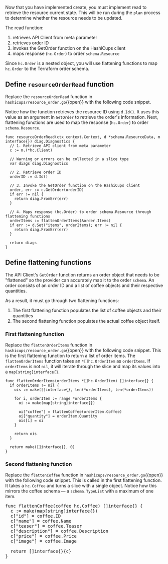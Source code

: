 Now that you have implemented create, you must implement read to retrieve the resource current state. This will be run during the `plan` process to determine whether the resource needs to be updated.

The read function:
1. retrieves API Client from meta parameter
1. retrieves order ID
1. invokes the GetOrder function on the HashiCups client
1. maps response (`hc.Order`) to order `schema.Resource`

Since `hc.Order` is a nested object, you will use flattening functions to map `hc.Order` to the Terraform order schema.

## Define `resourceOrderRead` function

Replace the `resourceOrderRead` function in `hashicups/resource_order.go`{{open}} with the following code snippet.

Notice how the function retrieves the resource ID using `d.Id()`. It uses this value as an argument in `GetOrder` to retrieve the order's information. Next, flattening functions are used to map the response (`hc.Order`) to order `schema.Resource`.

```
func resourceOrderRead(ctx context.Context, d *schema.ResourceData, m interface{}) diag.Diagnostics {
  // 1. Retrieve API client from meta parameter
  c := m.(*hc.Client)

  // Warning or errors can be collected in a slice type
  var diags diag.Diagnostics
  
  // 2. Retrieve order ID
  orderID := d.Id()
  
  // 3. Invoke the GetOrder function on the HashiCups client
  order, err := c.GetOrder(orderID)
  if err != nil {
    return diag.FromErr(err)
  }
  
  // 4. Maps response (hc.Order) to order schema.Resource through flattening functions
  orderItems := flattenOrderItems(&order.Items)
  if err := d.Set("items", orderItems); err != nil {
    return diag.FromErr(err)
  }

  return diags
}
```

## Define flattening functions

The API Client's `GetOrder` function returns an order object that needs to be "flattened" so the provider can accurately map it to the order `schema`. An order consists of an order ID and a list of coffee objects and their respective quantities.

As a result, it must go through two flattening functions:

1. The first flattening function populates the list of coffee objects and their quantities
1. The second flattening function populates the actual coffee object itself.

### First flattening function 

Replace the `flattenOrderItems` function in `hashicups/resource_order.go`{{open}} with the following code snippet. This is the first flattening function to return a list of order items. The `flattenOrderItems` function takes an `*[]hc.OrderItem` as `orderItems`. If `orderItems` is not `nil`, it will iterate through the slice and map its values into a `map[string]interface{}`.

```
func flattenOrderItems(orderItems *[]hc.OrderItem) []interface{} {
  if orderItems != nil {
    ois := make([]interface{}, len(*orderItems), len(*orderItems))

    for i, orderItem := range *orderItems {
      oi := make(map[string]interface{})

      oi["coffee"] = flattenCoffee(orderItem.Coffee)
      oi["quantity"] = orderItem.Quantity
      ois[i] = oi
    }

    return ois
  }

  return make([]interface{}, 0)
}
```

### Second flattening function 

Replace the `flattenCoffee` function in `hashicups/resource_order.go`{{open}} with the following code snippet. This is called in the first flattening function. It takes a `hc.Coffee` and turns a slice with a single object. Notice how this mirrors the coffee schema — a `schema.TypeList` with a maximum of one item.

<pre>
func flattenCoffee(coffee hc.Coffee) []interface{} {
  c := make(map[string]interface{})
  c["id"] = coffee.ID
  c["name"] = coffee.Name
  c["teaser"] = coffee.Teaser
  c["description"] = coffee.Description
  c["price"] = coffee.Price
  c["image"] = coffee.Image

  return []interface{}{c}
}
</pre>